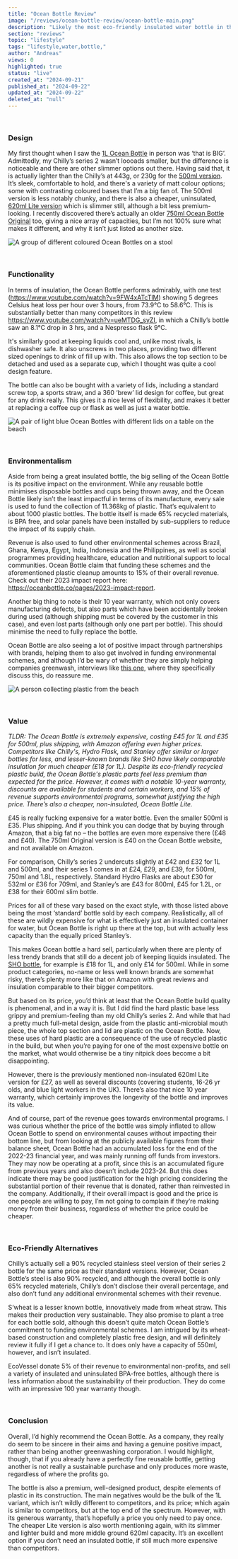 ```yaml
---
title: "Ocean Bottle Review"
image: "/reviews/ocean-bottle-review/ocean-bottle-main.png"
description: "Likely the most eco-friendly insulated water bottle in the world"
section: "reviews"
topic: "lifestyle"
tags: "lifestyle,water,bottle,"
author: "Andreas"
views: 0
highlighted: true
status: "live"
created_at: "2024-09-21"
published_at: "2024-09-22"
updated_at: "2024-09-22"
deleted_at: "null"
---
```


&nbsp;

### Design

My first thought when I saw the [1L Ocean Bottle](https://oceanbottle.co/products/big-ocean-bottle-obsidian-black) in person was ‘that is BIG’. Admittedly, my Chilly’s series 2 wasn’t loooads smaller, but the difference is noticeable and there are other slimmer options out there. Having said that, it is actually lighter than the Chilly’s at 443g, or 230g for the [500ml version](https://oceanbottle.co/products/ocean-bottle-ocean-blue). It’s sleek, comfortable to hold, and there's a variety of matt colour options; some with contrasting coloured bases that I’m a big fan of. The 500ml version is less notably chunky, and there is also a cheaper, uninsulated, [620ml Lite version](https://oceanbottle.co/products/ob-lite-lavender-haze) which is slimmer still, although a bit less premium-looking. I recently discovered there’s actually an older [750ml Ocean Bottle Original](https://oceanbottle.co/products/ocean-bottle-obsidian-black-750) too, giving a nice array of capacities, but I’m not 100% sure what makes it different, and why it isn’t just listed as another size.

![A group of different coloured Ocean Bottles on a stool](/reviews/ocean-bottle-review/ocean-bottle-colours.png)

&nbsp;

### Functionality

In terms of insulation, the Ocean Bottle performs admirably, with one test (<https://www.youtube.com/watch?v=9FW4xATcTlM>) showing 5 degrees Celsius heat loss per hour over 3 hours, from 73.9°C to 58.6°C. This is substantially better than many competitors in this review <https://www.youtube.com/watch?v=ueMTDG_syZI>, in which a Chilly’s bottle saw an 8.1°C drop in 3 hrs, and a Nespresso flask 9°C.

It's similarly good at keeping liquids cool and, unlike most rivals, is dishwasher safe. It also unscrews in two places, providing two different sized openings to drink of fill up with. This also allows the top section to be detached and used as a separate cup, which I thought was quite a cool design feature.

The bottle can also be bought with a variety of lids, including a standard screw top, a sports straw, and a 360 ‘brew’ lid design for coffee, but great for any drink really. This gives it a nice level of flexibility, and makes it better at replacing a coffee cup or flask as well as just a water bottle.

![A pair of light blue Ocean Bottles with different lids on a table on the beach](/reviews/ocean-bottle-review/ocean-bottle-lids.png)

&nbsp;

### Environmentalism

Aside from being a great insulated bottle, the big selling of the Ocean Bottle is its positive impact on the environment. While any reusable bottle minimises disposable bottles and cups being thrown away, and the Ocean Bottle likely isn’t the least impactful in terms of its manufacture, every sale is used to fund the collection of 11.368kg of plastic. That’s equivalent to about 1000 plastic bottles. The bottle itself is made 65% recycled materials, is BPA free, and solar panels have been installed by sub-suppliers to reduce the impact of its supply chain.

Revenue is also used to fund other environmental schemes across Brazil, Ghana, Kenya, Egypt, India, Indonesia and the Philippines, as well as social programmes providing healthcare, education and nutritional support to local communities. Ocean Bottle claim that funding these schemes and the aforementioned plastic cleanup amounts to 15% of their overall revenue. Check out their 2023 impact report here: <https://oceanbottle.co/pages/2023-impact-report>.

Another big thing to note is their 10 year warranty, which not only covers manufacturing defects, but also parts which have been accidentally broken during used (although shipping must be covered by the customer in this case), and even lost parts (although only one part per bottle). This should minimise the need to fully replace the bottle.

Ocean Bottle are also seeing a lot of positive impact through partnerships with brands, helping them to also get involved in funding environmental schemes, and although I’d be wary of whether they are simply helping companies greenwash, interviews like [this one](https://www.thedrum.com/news/2023/12/05/how-ocean-bottle-uses-corporate-partnerships-grow-without-greenwashing), where they specifically discuss this, do reassure me.

![A person collecting plastic from the beach](/reviews/ocean-bottle-review/ocean-bottle-plastic-collection.png)

&nbsp;

### Value

_TLDR: The Ocean Bottle is extremely expensive, costing £45 for 1L and £35 for 500ml, plus shipping, with Amazon offering even higher prices. Competitors like Chilly's, Hydro Flask, and Stanley offer similar or larger bottles for less, and lesser-known brands like SHO have likely comparable insulation for much cheaper (£18 for 1L). Despite its eco-friendly recycled plastic build, the Ocean Bottle's plastic parts feel less premium than expected for the price. However, it comes with a notable 10-year warranty, discounts are available for students and certain workers, and 15% of revenue supports environmental programs, somewhat justifying the high price. There’s also a cheaper, non-insulated, Ocean Bottle Lite._

£45 is really fucking expensive for a water bottle. Even the smaller 500ml is £35. Plus shipping. And if you think you can dodge that by buying through Amazon, that a big fat no – the bottles are even more expensive there (£48 and £40). The 750ml Original version is £40 on the Ocean Bottle website, and not available on Amazon.

For comparison, Chilly’s series 2 undercuts slightly at £42 and £32 for 1L and 500ml, and their series 1 comes in at £24, £29, and £39, for 500ml, 750ml and 1.8L, respectively. Standard Hydro Flasks are about £30 for 532ml or £36 for 709ml, and Stanley’s are £43 for 800ml, £45 for 1.2L, or £38 for their 600ml slim bottle.

Prices for all of these vary based on the exact style, with those listed above being the most ‘standard’ bottle sold by each company. Realistically, all of these are wildly expensive for what is effectively just an insulated container for water, but Ocean Bottle is right up there at the top, but with actually less capacity than the equally priced Stanley’s.

This makes Ocean bottle a hard sell, particularly when there are plenty of less trendy brands that still do a decent job of keeping liquids insulated. The [SHO bottle](https://www.amazon.co.uk/SHO-Bottle-Ultimate-Insulated-Stainless/dp/B07RP1LPGT/ref=sr_1_1_sspa?tag=telegraphaffiliate-21&ascsubtag=Ard3kVWHttgh-21&th=1&psc=1), for example is £18 for 1L, and only £14 for 500ml. While in some product categories, no-name or less well known brands are somewhat risky, there’s plenty more like that on Amazon with great reviews and insulation comparable to their bigger competitors.

But based on its price, you’d think at least that the Ocean Bottle build quality is phenomenal, and in a way it is. But I did find the hard plastic base less grippy and premium-feeling than my old Chilly’s series 2. And while that had a pretty much full-metal design, aside from the plastic anti-microbial mouth piece, the whole top section and lid are plastic on the Ocean Bottle. Now, these uses of hard plastic are a consequence of the use of recycled plastic in the build, but when you’re paying for one of the most expensive bottle on the market, what would otherwise be a tiny nitpick does become a bit disappointing.

However, there is the previously mentioned non-insulated 620ml Lite version for £27, as well as several discounts (covering students, 16-26 yr olds, and blue light workers in the UK). There’s also that nice 10 year warranty, which certainly improves the longevity of the bottle and improves its value.

And of course, part of the revenue goes towards environmental programs. I was curious whether the price of the bottle was simply inflated to allow Ocean Bottle to spend on environmental causes without impacting their bottom line, but from looking at the publicly available figures from their balance sheet, Ocean Bottle had an accumulated loss for the end of the 2022-23 financial year, and was mainly running off funds from investors. They may now be operating at a profit, since this is an accumulated figure from previous years and also doesn’t include 2023-24. But this does indicate there may be good justification for the high pricing considering the substantial portion of their revenue that is donated, rather than reinvested in the company. Additionally, if their overall impact is good and the price is one people are willing to pay, I’m not going to complain if they’re making money from their business, regardless of whether the price could be cheaper.

&nbsp;

### Eco-Friendly Alternatives

Chilly’s actually sell a 90% recycled stainless steel version of their series 2 bottle for the same price as their standard versions. However, Ocean Bottle’s steel is also 90% recycled, and although the overall bottle is only 65% recycled materials, Chilly’s don’t disclose their overall percentage, and also don’t fund any additional environmental schemes with their revenue.

S‘wheat is a lesser known bottle, innovatively made from wheat straw. This makes their production very sustainable. They also promise to plant a tree for each bottle sold, although this doesn’t quite match Ocean Bottle’s commitment to funding environmental schemes. I am intrigued by its wheat-based construction and completely plastic free design, and will definitely review it fully if I get a chance to. It does only have a capacity of 550ml, however, and isn’t insulated.

EcoVessel donate 5% of their revenue to environmental non-profits, and sell a variety of insulated and uninsulated BPA-free bottles, although there is less information about the sustainability of their production. They do come with an impressive 100 year warranty though.

&nbsp;

### Conclusion

Overall, I’d highly recommend the Ocean Bottle. As a company, they really do seem to be sincere in their aims and having a genuine positive impact, rather than being another greenwashing corporation. I would highlight, though, that if you already have a perfectly fine reusable bottle, getting another is not really a sustainable purchase and only produces more waste, regardless of where the profits go.

The bottle is also a premium, well-designed product, despite elements of plastic in its construction. The main negatives would be the bulk of the 1L variant, which isn’t wildly different to competitors, and its price; which again is similar to competitors, but at the top end of the spectrum. However, with its generous warranty, that’s hopefully a price you only need to pay once. The cheaper Lite version is also worth mentioning again, with its slimmer and lighter build and more middle ground 620ml capacity. It’s an excellent option if you don’t need an insulated bottle, if still much more expensive than competitors.